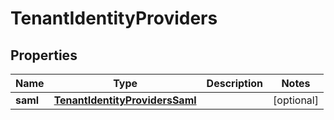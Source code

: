 

# TenantIdentityProviders


## Properties

| Name | Type | Description | Notes |
|------------ | ------------- | ------------- | -------------|
|**saml** | [**TenantIdentityProvidersSaml**](TenantIdentityProvidersSaml.md) |  |  [optional] |



